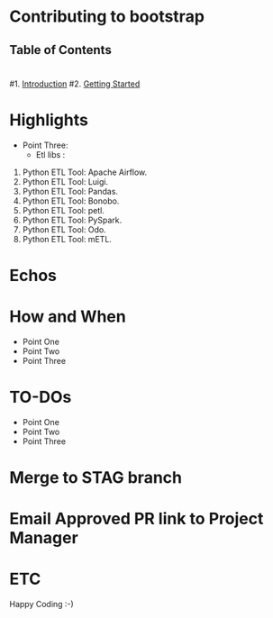 # Contributing to bootstrap
 ## Table of Contents
 #
 #1. [Introduction](#introduction)
 #2. [Getting Started](#getting-started)

 # Highlights
 
 - Point Three: 
   * Etl libs : 

1) Python ETL Tool: Apache Airflow.
2) Python ETL Tool: Luigi.
3) Python ETL Tool: Pandas.
4) Python ETL Tool: Bonobo.
5) Python ETL Tool: petl.
6) Python ETL Tool: PySpark.
7) Python ETL Tool: Odo.
8) Python ETL Tool: mETL. 


 # Echos
 
 
 # How and When 
 
 - Point One 
 - Point Two
 - Point Three


 # TO-DOs
 

 - Point One 
 - Point Two
 - Point Three

 # Merge to STAG branch
 # Email Approved PR link to Project Manager
 # ETC

Happy Coding :-)


